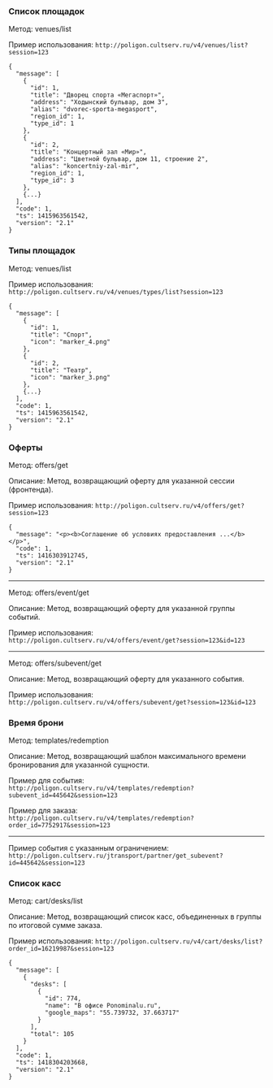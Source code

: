 ### Список площадок

Метод: venues/list

Пример использования: ``http://poligon.cultserv.ru/v4/venues/list?session=123``

````
{
  "message": [
    {
      "id": 1,
      "title": "Дворец спорта «Мегаспорт»",
      "address": "Ходынский бульвар, дом 3",
      "alias": "dvorec-sporta-megasport",
      "region_id": 1,
      "type_id": 1
    },
    {
      "id": 2,
      "title": "Концертный зал «Мир»",
      "address": "Цветной бульвар, дом 11, строение 2",
      "alias": "koncertniy-zal-mir",
      "region_id": 1,
      "type_id": 3
    },
    {...}
  ],
  "code": 1,
  "ts": 1415963561542,
  "version": "2.1"
}
````

### Типы площадок

Метод: venues/list

Пример использования: ``http://poligon.cultserv.ru/v4/venues/types/list?session=123``

````
{
  "message": [
    {
      "id": 1,
      "title": "Спорт",
      "icon": "marker_4.png"
    },
    {
      "id": 2,
      "title": "Театр",
      "icon": "marker_3.png"
    },
    {...}
  ],
  "code": 1,
  "ts": 1415963561542,
  "version": "2.1"
}
````

### Оферты

Метод: offers/get

Описание: Метод, возвращающий оферту для указанной сессии (фронтенда).

Пример использования: ``http://poligon.cultserv.ru/v4/offers/get?session=123``

````
{
  "message": "<p><b>Соглашение об условиях предоставления ...</b></p>",
  "code": 1,
  "ts": 1416303912745,
  "version": "2.1"
}
````

*****

Метод: offers/event/get

Описание: Метод, возвращающий оферту для указанной группы событий.

Пример использования: ``http://poligon.cultserv.ru/v4/offers/event/get?session=123&id=123``

*****

Метод: offers/subevent/get

Описание: Метод, возвращающий оферту для указанного события.

Пример использования: ``http://poligon.cultserv.ru/v4/offers/subevent/get?session=123&id=123``

### Время брони

Метод: templates/redemption

Описание: Метод, возвращающий шаблон максимального времени бронирования для указанной сущности.

Пример для события: ``http://poligon.cultserv.ru/v4/templates/redemption?subevent_id=445642&session=123``

Пример для заказа: ``http://poligon.cultserv.ru/v4/templates/redemption?order_id=7752917&session=123``

*****

Пример события с указанным ограничением: ``http://poligon.cultserv.ru/jtransport/partner/get_subevent?id=445642&session=123``

### Список касс

Метод: cart/desks/list

Описание: Метод, возвращающий список касс, объединенных в группы по итоговой сумме заказа.

Пример использования: ``http://poligon.cultserv.ru/v4/cart/desks/list?order_id=16219987&session=123``

````
{
  "message": [
    {
      "desks": [
        {
          "id": 774,
          "name": "В офисе Ponominalu.ru",
          "google_maps": "55.739732, 37.663717"
        }
      ],
      "total": 105
    }
  ],
  "code": 1,
  "ts": 1418304203668,
  "version": "2.1"
}
````